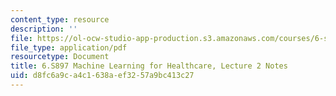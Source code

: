 ```yaml
---
content_type: resource
description: ''
file: https://ol-ocw-studio-app-production.s3.amazonaws.com/courses/6-s897-machine-learning-for-healthcare-spring-2019/d8fc6a9ca4c1638aef3257a9bc413c27_MIT6_S897S19_lec2note.pdf
file_type: application/pdf
resourcetype: Document
title: 6.S897 Machine Learning for Healthcare, Lecture 2 Notes
uid: d8fc6a9c-a4c1-638a-ef32-57a9bc413c27
---
```


